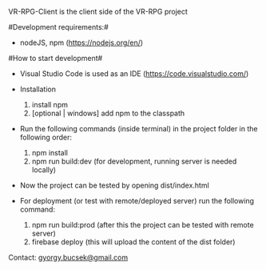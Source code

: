 VR-RPG-Client is the client side of the VR-RPG project

#Development requirements:#
- nodeJS, npm (https://nodejs.org/en/)

#How to start development#
- Visual Studio Code is used as an IDE (https://code.visualstudio.com/)

- Installation

  1.  install npm
  2.  [optional | windows] add npm to the classpath

- Run the following commands (inside terminal) in the project folder in the following order:

  1.  npm install
  2.  npm run build:dev (for development, running server is needed locally)

- Now the project can be tested by opening dist/index.html

- For deployment (or test with remote/deployed server) run the following command:

  1. npm run build:prod (after this the project can be tested with remote server)
  2. firebase deploy (this will upload the content of the dist folder)

Contact:
gyorgy.bucsek@gmail.com
